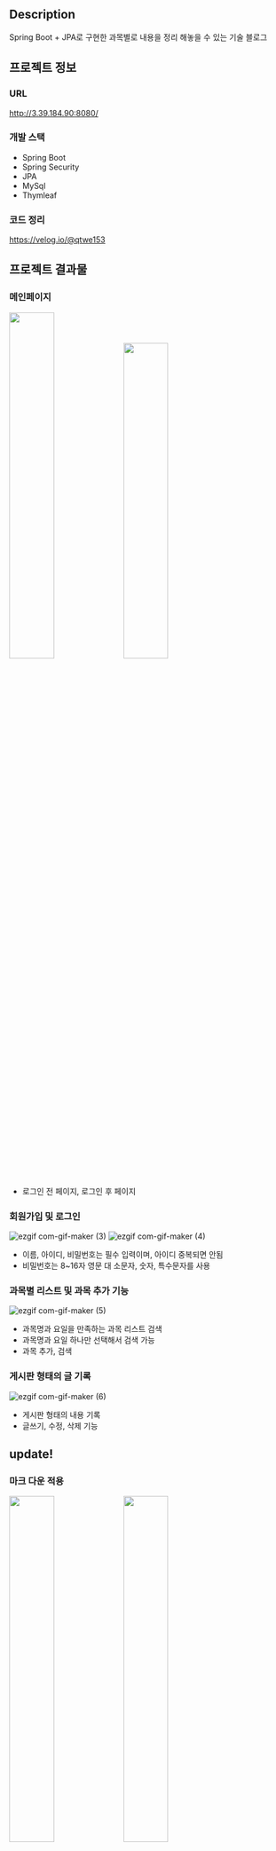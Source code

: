 ## Description
Spring Boot + JPA로 구현한 과목별로 내용을 정리 해놓을 수 있는 기술 블로그

## 프로젝트 정보
### URL
http://3.39.184.90:8080/

### 개발 스택
- Spring Boot
- Spring Security
- JPA
- MySql
- Thymleaf

### 코드 정리
https://velog.io/@qtwe153

## 프로젝트 결과물

### 메인페이지
<img src = "https://user-images.githubusercontent.com/68144687/170066870-2ed472fb-2120-474f-b546-48400034f852.png" width="40%" height="40%">  <img src = "https://user-images.githubusercontent.com/68144687/170068204-9ca9bcac-4690-45e6-bbc1-ec56b9304512.png" width="40%" height="38.2%">    
- 로그인 전 페이지, 로그인 후 페이지
### 회원가입 및 로그인 
![ezgif com-gif-maker (3)](https://user-images.githubusercontent.com/68144687/170073038-f69f6bb3-8e58-4167-8d3d-a86dd405eb73.gif)
![ezgif com-gif-maker (4)](https://user-images.githubusercontent.com/68144687/170073368-ad6e80a5-d11b-497d-a736-cbf9e36cdc3c.gif)
- 이름, 아이디, 비밀번호는 필수 입력이며, 아이디 중복되면 안됨
- 비밀번호는 8~16자 영문 대 소문자, 숫자, 특수문자를 사용
### 과목별 리스트 및 과목 추가 기능
![ezgif com-gif-maker (5)](https://user-images.githubusercontent.com/68144687/170074541-d42ce91f-a105-4b5b-88fc-9488499ee9fb.gif)
- 과목명과 요일을 만족하는 과목 리스트 검색
- 과목명과 요일 하나만 선택해서 검색 가능
- 과목 추가, 검색 
### 게시판 형태의 글 기록
![ezgif com-gif-maker (6)](https://user-images.githubusercontent.com/68144687/170183309-c6a796a2-6cc4-4313-88d4-1de27637a657.gif)
- 게시판 형태의 내용 기록
- 글쓰기, 수정, 삭제 기능


## update!
### 마크 다운 적용
<img src = "https://user-images.githubusercontent.com/68144687/170991956-615ae356-39fa-4f55-895a-2b528eaff2f3.png"  width="40%" height="40%"> <img src = "https://user-images.githubusercontent.com/68144687/170991977-185c6297-8943-41f4-bc75-93c6908196ad.png" width="40%" height="40%">


